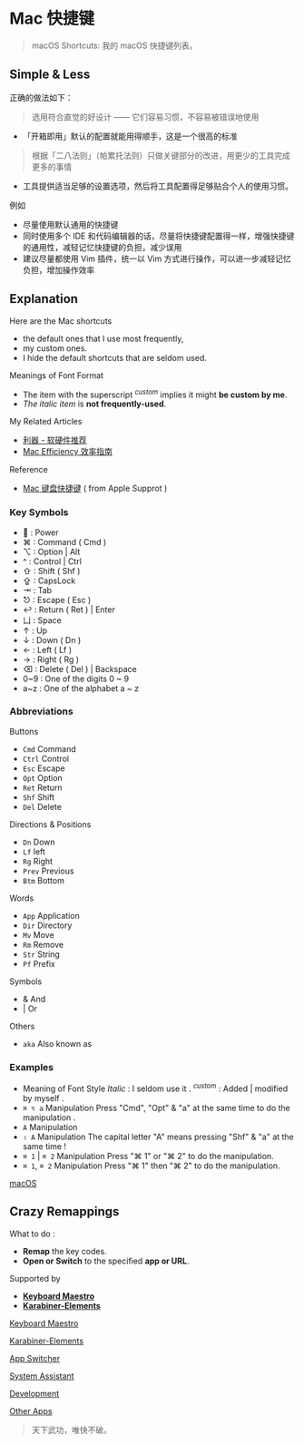 # Mac 快捷键

> macOS Shortcuts: 我的 macOS 快捷键列表。

## Simple & Less

正确的做法如下：

> 选用符合直觉的好设计 —— 它们容易习惯，不容易被错误地使用

- 「开箱即用」默认的配置就能用得顺手，这是一个很高的标准

> 根据「二八法则」（帕累托法则）只做关键部分的改进，用更少的工具完成更多的事情

- 工具提供适当足够的设置选项，然后将工具配置得足够贴合个人的使用习惯。

例如

- 尽量使用默认通用的快捷键
- 同时使用多个 IDE 和代码编辑器的话，尽量将快捷键配置得一样，增强快捷键的通用性，减轻记忆快捷键的负担，减少误用
- 建议尽量都使用 Vim 插件，统一以 Vim 方式进行操作，可以进一步减轻记忆负担，增加操作效率

## Explanation

Here are the Mac shortcuts

- the default ones that I use most frequently,
- my custom ones.
- I hide the default shortcuts that are seldom used.

Meanings of Font Format

- The item with the superscript <sup>_custom_</sup> implies it might **be custom by me**.
- _The italic item_ is **not frequently-used**.

My Related Articles

- [利器 - 软硬件推荐](tools.md)
- [Mac Efficiency 效率指南](mac/efficiency.md)

Reference

- [Mac 键盘快捷键](https://support.apple.com/zh-cn/HT201236) ( from Apple Supprot )

### Key Symbols

-  : Power
- ⌘ : Command ( Cmd )
- ⌥ : Option | Alt
- ^ : Control | Ctrl
- ⇧ : Shift ( Shf )
- ⇪ : CapsLock
- ⇥ : Tab
- ⎋ : Escape ( Esc )
- ↩ : Return ( Ret ) | Enter
- 凵 : Space
- ↑ : Up
- ↓ : Down ( Dn )
- ← : Left ( Lf )
- → : Right ( Rg )
- ⌫ : Delete ( Del ) | Backspace
- 0~9 : One of the digits 0 ~ 9
- a~z : One of the alphabet a ~ z

### Abbreviations

Buttons

- `Cmd` Command
- `Ctrl` Control
- `Esc` Escape
- `Opt` Option
- `Ret` Return
- `Shf` Shift
- `Del` Delete

Directions & Positions

- `Dn` Down
- `Lf` left
- `Rg` Right
- `Prev` Previous
- `Btm` Bottom

Words

- `App` Application
- `Dir` Directory
- `Mv` Move
- `Rm` Remove
- `Str` String
- `Pf` Prefix

Symbols

- & And
- | Or

Others

- `aka` Also known as

### Examples

- Meaning of Font Style
    _Italic_ : I seldom use it .
    <sup>_custom_</sup> : Added | modified by myself .
- `⌘ ⌥ a` Manipulation
    Press "Cmd", "Opt" & "a" at the same time to do the manipulation .
- `A` Manipulation
- `⇧ A` Manipulation
    The capital letter "A" means pressing "Shf" & "a" at the same time !
- `⌘ 1` | `⌘ 2` Manipulation
    Press "⌘ 1" or "⌘ 2" to do the manipulation.
- `⌘ 1`, `⌘ 2` Manipulation
    Press "⌘ 1" then "⌘ 2" to do the manipulation.

[macOS](apps/macos.md ':include')

## Crazy Remappings

What to do :

- __Remap__ the key codes.
- __Open or Switch__ to the specified __app or URL__.

Supported by

- [__Keyboard Maestro__](#Keyboard-Maestro)
- [__Karabiner-Elements__](#Karabiner-Elements)

[Keyboard Maestro](apps/keyboard-maestro.md ':include')

[Karabiner-Elements](apps/karabiner-elements.md ':include')

[App Switcher](apps/switcher.md ':include')

[System Assistant](apps/system-assistant.md ':include')

[Development](apps/development.md ':include')

[Other Apps](apps/others.md ':include')

> 天下武功，唯快不破。
